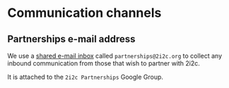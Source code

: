 # Communication channels

## Partnerships e-mail address

We use a [shared e-mail inbox](org:communication:shared-email) called `partnerships@2i2c.org` to collect any inbound communication from those that wish to partner with 2i2c.

It is attached to the `2i2c Partnerships` Google Group.
